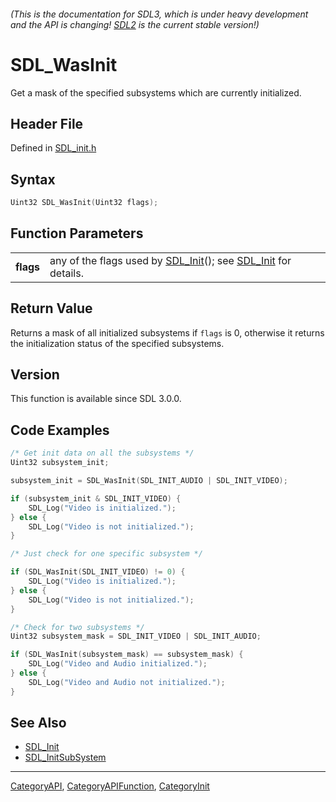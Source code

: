 ###### (This is the documentation for SDL3, which is under heavy development and the API is changing! [SDL2](https://wiki.libsdl.org/SDL2/) is the current stable version!)
# SDL_WasInit

Get a mask of the specified subsystems which are currently initialized.

## Header File

Defined in [SDL_init.h](https://github.com/libsdl-org/SDL/blob/main/include/SDL3/SDL_init.h)

## Syntax

```c
Uint32 SDL_WasInit(Uint32 flags);

```

## Function Parameters

|               |                                                                                        |
| ------------- | -------------------------------------------------------------------------------------- |
| **flags**     | any of the flags used by [SDL_Init](SDL_Init)(); see [SDL_Init](SDL_Init) for details. |

## Return Value

Returns a mask of all initialized subsystems if `flags` is 0, otherwise it
returns the initialization status of the specified subsystems.

## Version

This function is available since SDL 3.0.0.

## Code Examples

```c++
/* Get init data on all the subsystems */
Uint32 subsystem_init;

subsystem_init = SDL_WasInit(SDL_INIT_AUDIO | SDL_INIT_VIDEO);

if (subsystem_init & SDL_INIT_VIDEO) {
    SDL_Log("Video is initialized.");
} else {
    SDL_Log("Video is not initialized.");
}
```
```c++
/* Just check for one specific subsystem */

if (SDL_WasInit(SDL_INIT_VIDEO) != 0) {
    SDL_Log("Video is initialized.");
} else {
    SDL_Log("Video is not initialized.");
}
```
```c++
/* Check for two subsystems */
Uint32 subsystem_mask = SDL_INIT_VIDEO | SDL_INIT_AUDIO;

if (SDL_WasInit(subsystem_mask) == subsystem_mask) {
    SDL_Log("Video and Audio initialized.");
} else {
    SDL_Log("Video and Audio not initialized.");
}
```

## See Also

* [SDL_Init](SDL_Init)
* [SDL_InitSubSystem](SDL_InitSubSystem)

----
[CategoryAPI](CategoryAPI), [CategoryAPIFunction](CategoryAPIFunction), [CategoryInit](CategoryInit)


